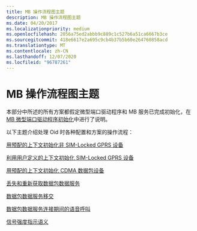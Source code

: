 ```yaml
---
title: MB 操作流程图主题
description: MB 操作流程图主题
ms.date: 04/20/2017
ms.localizationpriority: medium
ms.openlocfilehash: 2056a75ed2abbb9c889c1c527b6a51ca6667b3ce
ms.sourcegitcommit: 418e6617e2a695c9cb4b37b5b60e264760858acd
ms.translationtype: MT
ms.contentlocale: zh-CN
ms.lasthandoff: 12/07/2020
ms.locfileid: "96787261"
---
```

# <a name="mb-operation-flowchart-topics"></a>MB 操作流程图主题


本部分中所述的所有方案都假定微型端口驱动程序和 MB 服务已完成初始化，在 [MB 微型端口驱动程序初始化](mb-miniport-driver-initialization.md)中进行了说明。

以下主题介绍处理 Oid 时各种配置和方案的操作流程：

[用预配的上下文初始化非 SIM-Locked GPRS 设备](initialization-of-a-non-sim-locked-gprs-device-with-a-provisioned-cont.md)

[利用用户定义的上下文初始化 SIM-Locked GPRS 设备](initialization-of-sim-locked-gprs-device-with-a-user-defined-context.md)

[用预配的上下文初始化 CDMA 数据包设备](initialization-of-a-cdma-packet-device-with-a-provisioned-context.md)

[丢失和重新获取数据包数据服务](losing-and-regaining-packet-data-service.md)

[数据包数据服务移交](packet-data-service-handoffs.md)

[数据包数据服务连接期间的语音呼叫](voice-calls-during-packet-data-service-connections.md)

[信号强度指示语义](signal-strength-indication-semantics.md)

 

 





